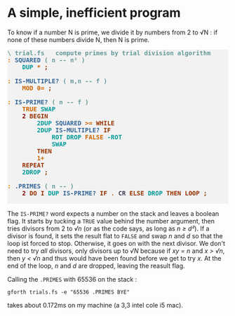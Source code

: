# A simple, inefficient program

To know if a number N is prime, we divide it by numbers from 2 to √N : if none of these numbers divide N, then N is prime.



<pre style="color:#000000;background:#F2F2F2;"><span style="color:#669999; font-weight:bold;">\</span> <span style="color:#669999; font-weight:bold;">trial.fs   compute primes by trial division algorithm
</span><span style="color:#F07F00; font-weight:bold;">:</span> <span style="color:#336699; font-weight:bold;">SQUARED</span> <span style="color:#669999; font-weight:bold;">(</span> <span style="color:#669999; font-weight:bold;">n -- n² )</span>
    <span style="color:#009999; font-weight:bold;">DUP</span> <span style="color:#CC6600; font-weight:bold;">*</span> <span style="color:#993300; font-weight:bold;">;</span>

<span style="color:#F07F00; font-weight:bold;">:</span> <span style="color:#336699; font-weight:bold;">IS-MULTIPLE?</span> <span style="color:#669999; font-weight:bold;">(</span> <span style="color:#669999; font-weight:bold;">m,n -- f )</span>
    <span style="color:#CC6600; font-weight:bold;">MOD</span> <span style="color:#CC6600; font-weight:bold;">0=</span> <span style="color:#993300; font-weight:bold;">;</span>

<span style="color:#F07F00; font-weight:bold;">:</span> <span style="color:#336699; font-weight:bold;">IS-PRIME?</span> <span style="color:#669999; font-weight:bold;">(</span> <span style="color:#669999; font-weight:bold;">n -- f )</span>
    <span style="color:#CC6600; font-weight:bold;">TRUE</span> <span style="color:#009999; font-weight:bold;">SWAP</span>
    <span style="color:#800000; font-weight:bold;">2</span> <span style="color:#993300; font-weight:bold;">BEGIN</span>
        <span style="color:#009999; font-weight:bold;">2DUP</span> <span style="color:#336699; font-weight:bold;">SQUARED</span> <span style="color:#CC6600; font-weight:bold;">&gt;=</span> <span style="color:#993300; font-weight:bold;">WHILE</span>
        <span style="color:#009999; font-weight:bold;">2DUP</span> <span style="color:#336699; font-weight:bold;">IS-MULTIPLE?</span> <span style="color:#993300; font-weight:bold;">IF</span>
            <span style="color:#009999; font-weight:bold;">ROT</span> <span style="color:#009999; font-weight:bold;">DROP</span> <span style="color:#CC6600; font-weight:bold;">FALSE</span> <span style="color:#009999; font-weight:bold;">-ROT</span>
            <span style="color:#009999; font-weight:bold;">SWAP</span>
        <span style="color:#993300; font-weight:bold;">THEN</span>
        <span style="color:#CC6600; font-weight:bold;">1+</span>
    <span style="color:#993300; font-weight:bold;">REPEAT</span>
    <span style="color:#009999; font-weight:bold;">2DROP</span> <span style="color:#993300; font-weight:bold;">;</span>

<span style="color:#F07F00; font-weight:bold;">:</span> <span style="color:#336699; font-weight:bold;">.PRIMES</span> <span style="color:#669999; font-weight:bold;">(</span> <span style="color:#669999; font-weight:bold;">n -- )</span>
    <span style="color:#800000; font-weight:bold;">2</span> <span style="color:#993300; font-weight:bold;">DO</span> <span style="color:#993300; font-weight:bold;">I</span> <span style="color:#009999; font-weight:bold;">DUP</span> <span style="color:#336699; font-weight:bold;">IS-PRIME?</span> <span style="color:#993300; font-weight:bold;">IF</span> <span style="color:#CC6600; font-weight:bold;">.</span> <span style="color:#3D3D5C; font-weight:bold;">CR</span> <span style="color:#993300; font-weight:bold;">ELSE</span> <span style="color:#009999; font-weight:bold;">DROP</span> <span style="color:#993300; font-weight:bold;">THEN</span> <span style="color:#993300; font-weight:bold;">LOOP</span> <span style="color:#993300; font-weight:bold;">;</span>

</pre>
The `IS-PRIME?` word expects a number on the stack and leaves a boolean flag. It starts by tucking a `TRUE` value behind the number argument, then tries divisors from 2 to *√n* (or as the code says, as long as *n ≥ d²*). If a divisor is found, it sets the result flat to `FALSE` and swap *n* and *d* so that the loop ist forced to stop. Otherwise, it goes on with the next divisor. We don't need to try _all_ divisors, only divisors up to *√N* because if *xy = n* and *x > √n*, then *y < √n* and thus would have been found before we get to try *x*. At the end of the loop, *n* and *d* are dropped, leaving the reasult flag.

Calling the `.PRIMES` with 65536 on the stack : 
```
gforth trials.fs -e "65536 .PRIMES BYE"
```
takes about 0.172ms on my machine (a 3,3 intel cole i5 mac). 
